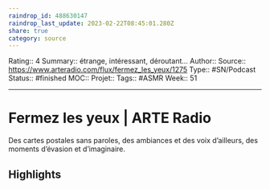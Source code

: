 ```yaml
---
raindrop_id: 488630147
raindrop_last_update: 2023-02-22T08:45:01.280Z
share: true
category: source
---
```


Rating:: 4
Summary:: étrange, intéressant, déroutant...
Author::
Source:: https://www.arteradio.com/flux/fermez_les_yeux/1275
Type:: #SN/Podcast 
Status:: #finished 
MOC::
Projet:: 
Tags:: #ASMR
Week:: 51

***
# Fermez les yeux | ARTE Radio

Des cartes postales sans paroles, des ambiances et des voix d’ailleurs, des moments d’évasion et d’imaginaire.

## Highlights
